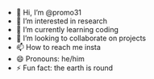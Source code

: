 - 👋 Hi, I’m @promo31
- 👀 I’m interested in research
- 🌱 I’m currently learning coding
- 💞️ I’m looking to collaborate on projects
- 📫 How to reach me insta
- 😄 Pronouns: he/him
- ⚡ Fun fact: the earth is round 

<!---
promo31/promo31 is a ✨ special ✨ repository because its `README.md` (this file) appears on your GitHub profile.
You can click the Preview link to take a look at your changes.
--->
